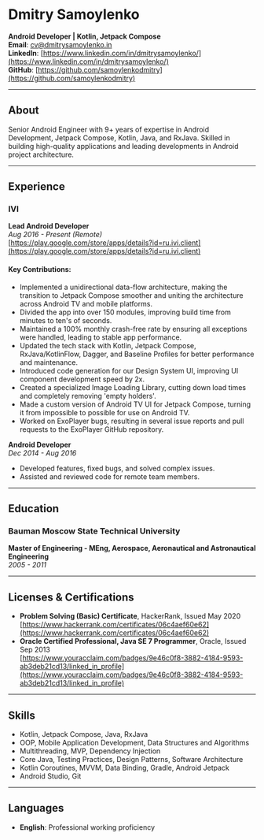 # Dmitry Samoylenko
**Android Developer | Kotlin, Jetpack Compose**  
**Email**: cv@dmitrysamoylenko.in  
**LinkedIn**: [https://www.linkedin.com/in/dmitrysamoylenko/](https://www.linkedin.com/in/dmitrysamoylenko/)  
**GitHub**: [https://github.com/samoylenkodmitry](https://github.com/samoylenkodmitry)

---

## About
Senior Android Engineer with 9+ years of expertise in Android Development, Jetpack Compose, Kotlin, Java, and RxJava. Skilled in building high-quality applications and leading developments in Android project architecture.

---

## Experience

### IVI

**Lead Android Developer**  
*Aug 2016 - Present (Remote)*  
[https://play.google.com/store/apps/details?id=ru.ivi.client](https://play.google.com/store/apps/details?id=ru.ivi.client)

#### Key Contributions:
- Implemented a unidirectional data-flow architecture, making the transition to Jetpack Compose smoother and uniting the architecture across Android TV and mobile platforms.
- Divided the app into over 150 modules, improving build time from minutes to ten's of seconds.
- Maintained a 100% monthly crash-free rate by ensuring all exceptions were handled, leading to stable app performance.
- Updated the tech stack with Kotlin, Jetpack Compose, RxJava/KotlinFlow, Dagger, and Baseline Profiles for better performance and maintenance.
- Introduced code generation for our Design System UI, improving UI component development speed by 2x.
- Created a specialized Image Loading Library, cutting down load times and completely removing 'empty holders'.
- Made a custom version of Android TV UI for Jetpack Compose, turning it from impossible to possible for use on Android TV.
- Worked on ExoPlayer bugs, resulting in several issue reports and pull requests to the ExoPlayer GitHub repository.

**Android Developer**  
*Dec 2014 - Aug 2016*

- Developed features, fixed bugs, and solved complex issues.
- Assisted and reviewed code for remote team members.

---

## Education

### Bauman Moscow State Technical University
**Master of Engineering - MEng, Aerospace, Aeronautical and Astronautical Engineering**  
*2005 - 2011*

---

## Licenses & Certifications
- **Problem Solving (Basic) Certificate**, HackerRank, Issued May 2020  
  [https://www.hackerrank.com/certificates/06c4aef60e62](https://www.hackerrank.com/certificates/06c4aef60e62)
- **Oracle Certified Professional, Java SE 7 Programmer**, Oracle, Issued Sep 2013  
  [https://www.youracclaim.com/badges/9e46c0f8-3882-4184-9593-ab3deb21cd13/linked_in_profile](https://www.youracclaim.com/badges/9e46c0f8-3882-4184-9593-ab3deb21cd13/linked_in_profile)

---

## Skills
- Kotlin, Jetpack Compose, Java, RxJava
- OOP, Mobile Application Development, Data Structures and Algorithms
- Multithreading, MVP, Dependency Injection
- Core Java, Testing Practices, Design Patterns, Software Architecture
- Kotlin Coroutines, MVVM, Data Binding, Gradle, Android Jetpack
- Android Studio, Git

---

## Languages
- **English**: Professional working proficiency
